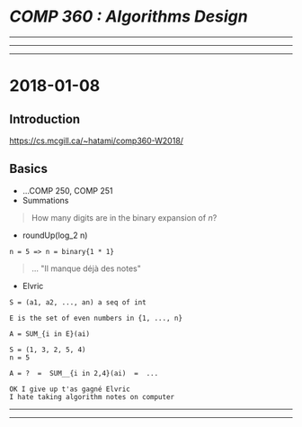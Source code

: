 # ___COMP 360 : Algorithms Design___

---
---
---

# 2018-01-08

## Introduction

https://cs.mcgill.ca/~hatami/comp360-W2018/

## Basics

- ...COMP 250, COMP 251
- Summations

> How many digits are in the binary expansion of _n_?
- roundUp(log_2 n)

`n = 5 => n = binary{1 * 1}`

> ... "Il manque déjà des notes"
- Elvric

~~~
S = (a1, a2, ..., an) a seq of int

E is the set of even numbers in {1, ..., n}

A = SUM_{i in E}(ai)

S = (1, 3, 2, 5, 4)
n = 5

A = ?  =  SUM__{i in 2,4}(ai)  =  ...

OK I give up t'as gagné Elvric
I hate taking algorithm notes on computer
~~~

---
---
